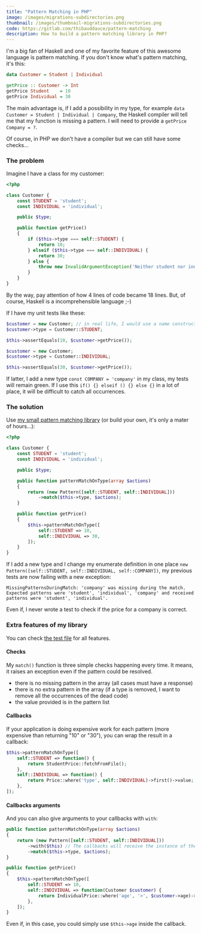 ```yaml
---
title: "Pattern Matching in PHP"
image: /images/migrations-subdirectories.png
thumbnail: /images/thumbnail-migrations-subdirectories.png
code: https://gitlab.com/thibauddauce/pattern-matching
description: How to build a pattern matching library in PHP?
---
```


I'm a big fan of Haskell and one of my favorite feature of this awesome language is pattern matching. If you don't know what's pattern matching, it's this:

```haskell
data Customer = Student | Individual

getPrice :: Customer -> Int
getPrice Student    = 10
getPrice Individual = 30
```

The main advantage is, if I add a possibility in my type, for example `data Customer = Student | Individual | Company`, the Haskell compiler will tell me that my function is missing a pattern. I will need to provide a `getPrice Company = ?`.

Of course, in PHP we don't have a compiler but we can still have some checks…

<!--more-->

### The problem

Imagine I have a class for my customer:

```php
<?php

class Customer {
    const STUDENT = 'student';
    const INDIVIDUAL = 'individual';

    public $type;

    public function getPrice()
    {
        if ($this->type === self::STUDENT) {
            return 10;
        } elseif ($this->type === self::INDIVIDUAL) {
            return 30;
        } else {
            throw new InvalidArgumentException('Neither student nor individual.');
        }
    }
}
```

By the way, pay attention of how 4 lines of code became 18 lines. But, of course, Haskell is a incomprehensible language ;-)

If I have my unit tests like these:

```php
$customer = new Customer; // in real life, I would use a name constructor…
$customer->type = Customer::STUDENT;

$this->assertEquals(10, $customer->getPrice());
```

```php
$customer = new Customer;
$customer->type = Customer::INDIVIDUAL;

$this->assertEquals(30, $customer->getPrice());
```

If latter, I add a new type `const COMPANY = 'company'` in my class, my tests will remain green. If I use this `if() {} elseif () {} else {}` in a lot of place, it will be difficult to catch all occurrences.

### The solution

Use [my small pattern matching library](https://gitlab.com/thibauddauce/pattern-matching) (or build your own, it's only a mater of hours…):

```php
<?php

class Customer {
    const STUDENT = 'student';
    const INDIVIDUAL = 'individual';

    public $type;

    public function patternMatchOnType(array $actions)
    {
        return (new Pattern([self::STUDENT, self::INDIVIDUAL]))
            ->match($this->type, $actions);
    }

    public function getPrice()
    {
        $this->patternMatchOnType([
            self::STUDENT => 10,
            self::INDIVIDUAL => 30,
        ]);
    }
}
```

If I add a new type and I change my enumerate definition in one place `new Pattern([self::STUDENT, self::INDIVIDUAL, self::COMPANY])`, my previous tests are now failing with a new exception:

```
MissingPatternsDuringMatch: 'company' was missing during the match. Expected patterns were 'student', 'individual', 'company' and received patterns were 'student', 'individual'.
```

Even if, I never wrote a test to check if the price for a company is correct.

### Extra features of my library

You can check [the test file](https://gitlab.com/thibauddauce/pattern-matching/blob/master/tests/PatternTest.php) for all features.

#### Checks

My `match()` function is three simple checks happening every time. It means, it raises an exception even if the pattern could be resolved.

- there is no missing pattern in the array (all cases must have a response)
- there is no extra pattern in the array (if a type is removed, I want to remove all the occurrences of the dead code)
- the value provided is in the pattern list

#### Callbacks

If your application is doing expensive work for each pattern (more expensive than returning "10" or "30"), you can wrap the result in a callback:

```php
$this->patternMatchOnType([
    self::STUDENT => function() {
        return StudentPrice::fetchFromFile();
    },
    self::INDIVIDUAL => function() {
        return Price::where('type', self::INDIVIDUAL)->first()->value;
    },
]);
```

#### Callbacks arguments

And you can also give arguments to your callbacks with `with`:

```php
public function patternMatchOnType(array $actions)
{
    return (new Pattern([self::STUDENT, self::INDIVIDUAL]))
        ->with($this) // The callbacks will receive the instance of the customer
        ->match($this->type, $actions);
}

public function getPrice()
{
    $this->patternMatchOnType([
        self::STUDENT => 10,
        self::INDIVIDUAL => function(Customer $customer) {
            return IndividualPrice::where('age', '>', $customer->age)->first()->value;
        },
    ]);
}
```

Even if, in this case, you could simply use `$this->age` inside the callback.
